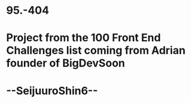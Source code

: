 # 95.-404
# Project from the 100 Front End Challenges list coming from Adrian founder of BigDevSoon
# --SeijuuroShin6--